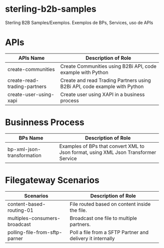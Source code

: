 # sterling-b2b-samples
Sterling B2B Samples/Exemplos. Exemplos de BPs, Services, uso de APIs


# APIs

| APIs Name                       |            Description of Role                                          |
|---------------------------------|-------------------------------------------------------------------------|
| create-communities              | Create Communities using B2Bi API, code example with Python             |
| create-read-trading-partners    | Create and read Trading Partners using B2Bi API, code example with Python |
| create-user-using-xapi          | Create user using XAPI in a business process |

# Businness Process

| BPs Name                        |            Description of Role                                          |
|---------------------------------|-------------------------------------------------------------------------|
| bp-xml-json-transformation      | Examples of BPs that convert XML to Json format, using XML Json Transformer Service |

# Filegateway Scenarios

| Scenarios                       |            Description of Role                                          |
|---------------------------------|-------------------------------------------------------------------------|
| content-based-routing-01        | File routed based on content inside the file. |
| multiples-consumers-broadcast   | Broadcast one file to multiple partners.|
| polling-file-from-sftp-parner   | Poll a file from a SFTP Partner and delivery it internally  |
